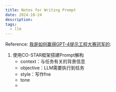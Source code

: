 ```yaml
---
title: Notes for Writing Prompt
date: 2024-10-24
description:
tags:
  - llm
---
```

Reference: [我是如何赢得GPT-4提示工程大赛冠军的](https://mp.weixin.qq.com/s/J8J_8ht7NSgbpJV5HNyhgA): 
1. 使用CO-STAR框架搭建Prompt解构
	- context：与任务有关的背景信息
	- objective：LLM需要执行到任务
	- style：写作fne
	- tone
	- 